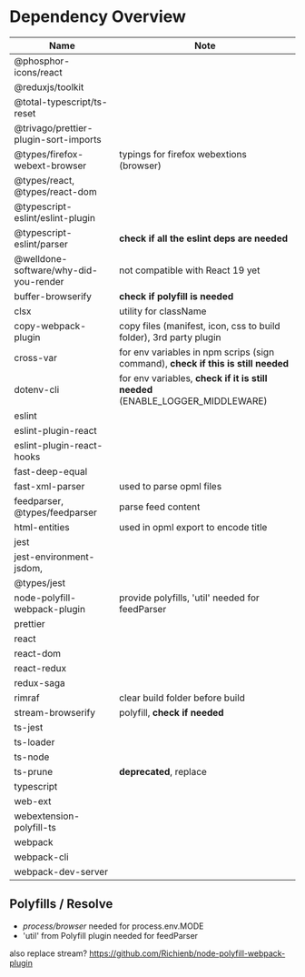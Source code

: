 # Dependency Overview

| Name                                  | Note                                                                              |
| ------------------------------------- | --------------------------------------------------------------------------------- |
| @phosphor-icons/react                 |                                                                                   |
| @reduxjs/toolkit                      |                                                                                   |
| @total-typescript/ts-reset            |                                                                                   |
| @trivago/prettier-plugin-sort-imports |                                                                                   |
| @types/firefox-webext-browser         | typings for firefox webextions (browser)                                          |
| @types/react, @types/react-dom        |                                                                                   |
| @typescript-eslint/eslint-plugin      |                                                                                   |
| @typescript-eslint/parser             | **check if all the eslint deps are needed**                                       |
| @welldone-software/why-did-you-render | not compatible with React 19 yet                                                  |
| buffer-browserify                     | **check if polyfill is needed**                                                   |
| clsx                                  | utility for className                                                             |
| copy-webpack-plugin                   | copy files (manifest, icon, css to build folder), 3rd party plugin                |
| cross-var                             | for env variables in npm scrips (sign command), **check if this is still needed** |
| dotenv-cli                            | for env variables, **check if it is still needed** (ENABLE_LOGGER_MIDDLEWARE)     |
| eslint                                |                                                                                   |
| eslint-plugin-react                   |                                                                                   |
| eslint-plugin-react-hooks             |                                                                                   |
| fast-deep-equal                       |                                                                                   |
| fast-xml-parser                       | used to parse opml files                                                          |
| feedparser, @types/feedparser         | parse feed content                                                                |
| html-entities                         | used in opml export to encode title                                               |
| jest                                  |                                                                                   |
| jest-environment-jsdom,               |                                                                                   |
| @types/jest                           |                                                                                   |
| node-polyfill-webpack-plugin          | provide polyfills, 'util' needed for feedParser                                   |
| prettier                              |                                                                                   |
| react                                 |                                                                                   |
| react-dom                             |                                                                                   |
| react-redux                           |                                                                                   |
| redux-saga                            |                                                                                   |
| rimraf                                | clear build folder before build                                                   |
| stream-browserify                     | polyfill, **check if needed**                                                     |
| ts-jest                               |                                                                                   |
| ts-loader                             |                                                                                   |
| ts-node                               |                                                                                   |
| ts-prune                              | **deprecated**, replace                                                           |
| typescript                            |                                                                                   |
| web-ext                               |                                                                                   |
| webextension-polyfill-ts              |                                                                                   |
| webpack                               |                                                                                   |
| webpack-cli                           |                                                                                   |
| webpack-dev-server                    |                                                                                   |

## Polyfills / Resolve
- *process/browser* needed for process.env.MODE
- 'util' from Polyfill plugin needed for feedParser 

also replace stream? https://github.com/Richienb/node-polyfill-webpack-plugin                                 
